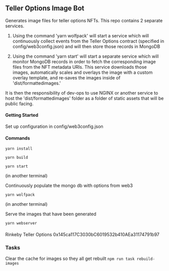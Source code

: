 ## Teller Options Image Bot

Generates image files for teller options NFTs.  This repo contains 2 separate services. 

1.  Using the command 'yarn wolfpack' will start a service which will continuously collect events from the Teller Options contract (specified in config/web3config.json) and will then store those records in MongoDB 

2.  Using the command 'yarn start' will start a separate service which will monitor MongoDB records in order to fetch the corresponding image files from the NFT metadata URIs.   This service downloads those images, automatically scales and overlays the image with a custom overlay template, and re-saves the images inside of 'dist/formattedimages.'

It is then the responsibility of dev-ops to use NGINX or another service to host the 'dist/formattedimages' folder as a folder of static assets that will be public facing. 


#### Getting Started 

Set up configuration in config/web3config.json 




#### Commands 
`
yarn install 
`

`
yarn build 
`

`
yarn start 
`


(in another terminal)

Continuously populate the mongo db with options from web3

`
yarn wolfpack      
`



(in another terminal)

Serve the images that have been generated 

`
yarn webserver      
`


####

Rinkeby Teller Options 
0x145ca117C3030bC6019532b410AEa31174791b97 


 
### Tasks 

Clear the cache for images so they all get rebuilt 
`
npm run task rebuild-images 
`
 